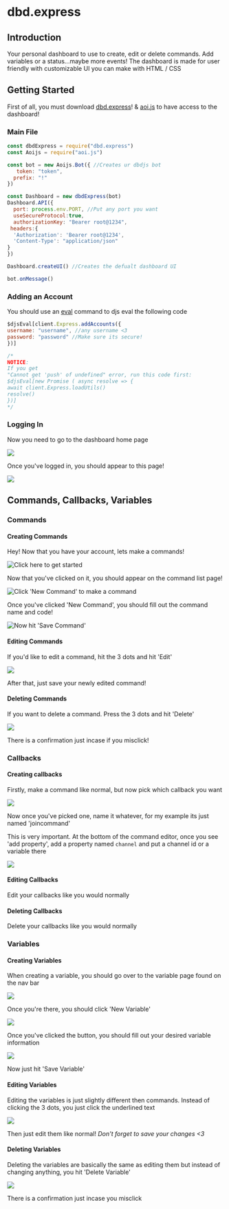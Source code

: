 # dbd.express

## Introduction

Your personal dashboard to use to create, edit or delete commands. Add variables or a status...maybe more events! The dashboard is made for user friendly with customizable UI you can make with HTML / CSS

## Getting Started

First of all, you must download [dbd.express](https://www.npmjs.com/package/dbd.express)! & [aoi.js](https://www.npmjs.com/package/aoi.js) to have access to the dashboard!

### Main File

```javascript
const dbdExpress = require("dbd.express")
const Aoijs = require("aoi.js")

const bot = new Aoijs.Bot({ //Creates ur dbdjs bot
   token: "token",
  prefix: "!"
})

const Dashboard = new dbdExpress(bot)
Dashboard.API({
  port: process.env.PORT, //Put any port you want
  useSecureProtocol:true,
  authorizationKey: "Bearer root@1234",
 headers:{
  'Authorization': 'Bearer root@1234',
  'Content-Type': "application/json"
}
})

Dashboard.createUI() //Creates the defualt dashboard UI

bot.onMessage()
```

### Adding an Account

You should use an [eval](../../functions/usdeval.md) command to djs eval the following code

```javascript
$djsEval[client.Express.addAccounts({
username: "username", //any username <3
password: "password" //Make sure its secure!
})]

/*
NOTICE:
If you get
"Cannot get 'push' of undefined" error, run this code first:
$djsEval[new Promise ( async resolve => {
await client.Express.loadUtils()
resolve()
})]
*/
```

### Logging In

Now you need to go to the dashboard home page

![](<../../../.gitbook/assets/image (66).png>)

Once you've logged in, you should appear to this page!

![](<../../../.gitbook/assets/image (19).png>)

## Commands, Callbacks, Variables

### Commands

#### Creating Commands

Hey! Now that you have your account, lets make a commands!

![Click here to get started](<../../../.gitbook/assets/image (56).png>)

Now that you've clicked on it, you should appear on the command list page!

![Click 'New Command' to make a command](<../../../.gitbook/assets/image (37).png>)

Once you've clicked 'New Command', you should fill out the command name and code!

![Now hit 'Save Command'](<../../../.gitbook/assets/image (69).png>)

#### Editing Commands

If you'd like to edit a command, hit the 3 dots and hit 'Edit'

![](<../../../.gitbook/assets/image (43).png>)

After that, just save your newly edited command!

#### Deleting Commands

If you want to delete a command. Press the 3 dots and hit 'Delete'

![](<../../../.gitbook/assets/image (58).png>)

There is a confirmation just incase if you misclick!

### Callbacks

#### Creating callbacks

Firstly, make a command like normal, but now pick which callback you want

![](<../../../.gitbook/assets/image (72).png>)

Now once you've picked one, name it whatever, for my example its just named 'joincommand'

This is very important. At the bottom of the command editor, once you see 'add property', add a property named `channel` and put a channel id or a variable there

![](<../../../.gitbook/assets/image (49).png>)

#### Editing Callbacks

Edit your callbacks like you would normally

#### Deleting Callbacks

Delete your callbacks like you would normally

### Variables

#### Creating Variables

When creating a variable, you should go over to the variable page found on the nav bar

![](<../../../.gitbook/assets/image (68).png>)

Once you're there, you should click 'New Variable'

![](../../../.gitbook/assets/image.png)

Once you've clicked the button, you should fill out your desired variable information

![](<../../../.gitbook/assets/image (70).png>)

Now just hit 'Save Variable'

#### Editing Variables

Editing the variables is just slightly different then commands. Instead of clicking the 3 dots, you just click the underlined text

![](<../../../.gitbook/assets/image (51).png>)

Then just edit them like normal! _Don't forget to save your changes <3_

#### Deleting Variables

Deleting the variables are basically the same as editing them but instead of changing anything, you hit 'Delete Variable'

![](<../../../.gitbook/assets/image (17).png>)

There is a confirmation just incase you misclick
